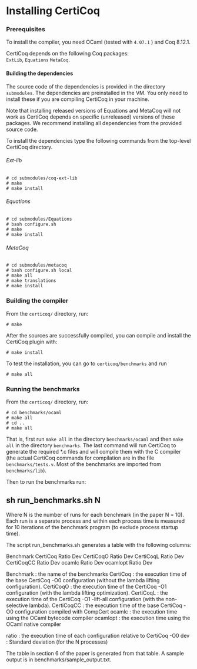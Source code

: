 # Installing CertiCoq

### Prerequisites

To install the compiler, you need OCaml (tested with `4.07.1` ) and Coq 8.12.1.

CertiCoq depends on the following Coq packages:  
`ExtLib`, `Equations` `MetaCoq`.

#### Building the dependencies

The source code of the dependencies is provided in the directory
`submodules`.  The dependencies are preinstalled in the VM. You only
need to install these if you are compiling CertiCoq in your machine.

Note that installing released versions of Equations and MetaCoq will
not work as CertiCoq depends on specific (unreleased) versions of
these packages. We recommend installing all dependencies from the
provided source code.

To install the dependencies type the following commands from the
top-level CertiCoq directory.

###### Ext-lib

    # cd submodules/coq-ext-lib
    # make
    # make install
      

###### Equations

    # cd submodules/Equations
    # bash configure.sh
    # make
    # make install

###### MetaCoq

    # cd submodules/metacoq
    # bash configure.sh local
    # make all
    # make translations    
    # make install


### Building the compiler

  From the `certicoq/` directory, run:

    # make

  After the sources are successfully compiled, you can compile and
  install the CertiCoq plugin with:

    # make install

  To test the installation, you can go to `certicoq/benchmarks` and run

    # make all


### Running the benchmarks

  From the `certicoq/` directory, run:
  
    # cd benchmarks/ocaml
    # make all
    # cd ..
    # make all


  That is, first run `make all` in the directory `benchmarks/ocaml`
  and then `make all` in the directory `benchmarks`.  The last command
  will run CertiCoq to generate the required *.c files and will
  compile them with the C compiler (the actual CertiCoq commands for
  compilation are in the file `benchmarks/tests.v`. Most of the
  benchmarks are imported from `benchmarks/lib`).

  Then to run the benchmarks run:

  ## sh run_benchmarks.sh N

  Where N is the number of runs for each benchmark (in the paper N =
  10). Each run is a separate process and within each process time is
  measured for 10 iterations of the benchmark program (to exclude
  process startup time).

  The script run_benchmarks.sh generates a table with the following
  columns:

  Benchmark  CertiCoq  Ratio  Dev    CertiCoqO  Ratio  Dev    CertiCoqL  Ratio  Dev    CertiCoqCC  Ratio  Dev    ocamlc   Ratio  Dev    ocamlopt  Ratio  Dev

  Benchmark  : the name of the benchmarks
  CertiCoq   : the execution time of the base CertiCoq -O0 configuration (without the lambda lifting configuration).
  CertiCoqO  : the execution time of the CertiCoq -O1 configuration (with the lambda lifting optimization).
  CertiCoqL  : the execution time of the CertiCoq -O1 -lift-all configuration (with the non-selective lambda).
  CertiCoqCC : the execution time of the base CertiCoq -O0 configuration compiled with CompCert
  ocamlc     : the execution time using the OCaml bytecode compiler
  ocamlopt   : the execution time using the OCaml native compiler

  ratio      : the execution time of each configuration relative to CertiCoq -O0
  dev        : Standard deviation  (for the N processes)

  The table in section 6 of the paper is generated from that table. 
  A sample output is in benchmarks/sample_output.txt.
